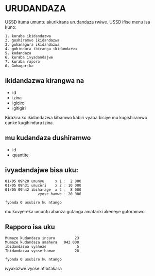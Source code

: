 URUDANDAZA
==========
USSD ituma umuntu akurikirana urudandaza rwiwe.
USSD  ifise menu isa kuno:

```
1. kuraba ibidandazwa
2. gushiramwo ikidandazwa
3. guhanagura ikidandazwa
4. guhindura ibiranga ikidandazwa
5. kudandaza
6. kuraba ivyadandajwe
7. kuraba raporo
0. Guhagarika
```

ikidandazwa kirangwa na
-----------------------
- id
- izina
- igiciro
- igitigiri

Kirazira ko ikidandazwa kibamwo kabiri vyaba biciye mu kugishiramwo canke kugihindura izina.

mu kudandaza dushiramwo
-----------------------
- id
- quantite

ivyadandajwe bisa uku:
----------------------
```
01/05 09h20 umunyu     x 1 :  2 000
01/05 09h31 umuceri    x 2 : 10 000
01/05 09h42 ibiharage  x 2 :  8 000
               vyose hamwe : 20 000

fyonda 0 usubire ku ntango
```
mu kuvyereka umuntu abanza gutanga amatariki akeneye gutoramwo

Rapporo isa uku
---------------
```
Mumaze kudandaza incuro         23
Mumaze kudandaza amahera   942 000
ibidandazwa vyaheze              5
Ibidandazwa vyose hamwe         20

fyonda 0 usubire ku ntango
```

ivyakozwe vyose ntibitakara
